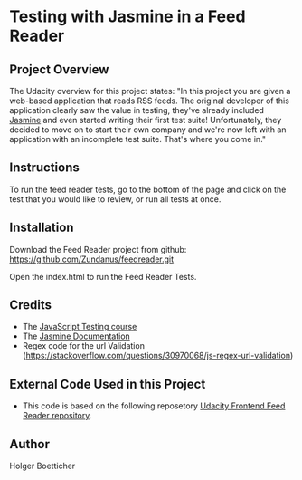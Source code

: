 # Testing with Jasmine in a Feed Reader

## Project Overview

The Udacity overview for this project states:
"In this project you are given a web-based application that reads RSS feeds.
The original developer of this application clearly saw the value in testing,
they've already included [Jasmine](http://jasmine.github.io/) and even started
writing their first test suite! Unfortunately, they decided to move on to start
their own company and we're now left with an application with an incomplete test
suite. That's where you come in."

## Instructions

To run the feed reader tests, go to the bottom of the page and click on
the test that you would like to review, or run all tests
at once.

## Installation

Download the Feed Reader project from github: https://github.com/Zundanus/feedreader.git

Open the index.html to run the Feed Reader Tests.

## Credits

* The [JavaScript Testing course](https://www.udacity.com/course/ud549)
* The [Jasmine Documentation](https://jasmine.github.io/)
* Regex code for the url Validation (https://stackoverflow.com/questions/30970068/js-regex-url-validation)



## External Code Used in this Project

* This code is based on the following reposetory [Udacity Frontend Feed Reader repository](http://github.com/udacity/frontend-nanodegree-feedreader).


## Author

Holger Boetticher
